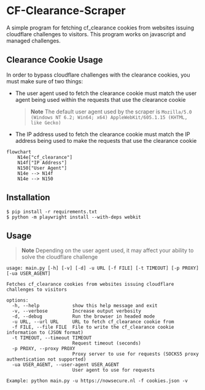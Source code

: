 # CF-Clearance-Scraper

A simple program for fetching cf_clearance cookies from websites issuing cloudflare challenges to visitors. This program works on javascript and managed challenges. 

## Clearance Cookie Usage
In order to bypass cloudflare challenges with the clearance cookies, you must make sure of two things:

- The user agent used to fetch the clearance cookie must match the user agent being used within the requests that use the clearance cookie
    > **Note**
    > The default user agent used by the scraper is `Mozilla/5.0 (Windows NT 6.2; Win64; x64) AppleWebKit/605.1.15 (KHTML, like Gecko)`
- The IP address used to fetch the clearance cookie must match the IP address being used to make the requests that use the clearance cookie

```mermaid
flowchart
	N14e["cf_clearance"]
	N14f["IP Address"]
	N150["User Agent"]
	N14e --> N14f
	N14e --> N150
```

## Installation

    $ pip install -r requirements.txt
    $ python -m playwright install --with-deps webkit


## Usage
> **Note**
> Depending on the user agent used, it may affect your ability to solve the cloudflare challenge

```
usage: main.py [-h] [-v] [-d] -u URL [-f FILE] [-t TIMEOUT] [-p PROXY] [-ua USER_AGENT]

Fetches cf_clearance cookies from websites issuing cloudflare challenges to visitors

options:
  -h, --help            show this help message and exit
  -v, --verbose         Increase output verbosity
  -d, --debug           Run the browser in headed mode
  -u URL, --url URL     URL to fetch cf_clearance cookie from
  -f FILE, --file FILE  File to write the cf_clearance cookie information to (JSON format)
  -t TIMEOUT, --timeout TIMEOUT
                        Request timeout (seconds)
  -p PROXY, --proxy PROXY
                        Proxy server to use for requests (SOCKS5 proxy authentication not supported)
  -ua USER_AGENT, --user-agent USER_AGENT
                        User agent to use for requests
```

```
Example: python main.py -u https://nowsecure.nl -f cookies.json -v
```